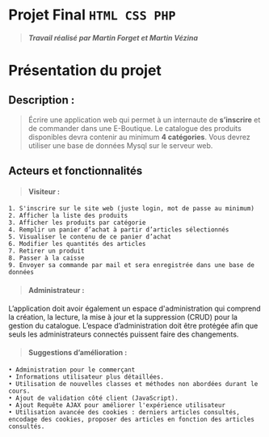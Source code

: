 #  **Projet Final `HTML CSS PHP`**

>##### Travail réalisé par ***Martin Forget*** et ***Martin Vézina***


# **Présentation du projet**

## Description :
>Écrire une application web qui permet à un internaute de **s’inscrire** et de commander dans une E-Boutique.
Le catalogue des produits disponibles devra contenir au minimum **4 catégories**. Vous devrez utiliser une base de données Mysql sur le serveur web. 
## Acteurs et fonctionnalités

>####  Visiteur :
	1. S'inscrire sur le site web (juste login, mot de passe au minimum)
	2. Afficher la liste des produits
	3. Afficher les produits par catégorie
	4. Remplir un panier d’achat à partir d’articles sélectionnés
	5. Visualiser le contenu de ce panier d’achat
	6. Modifier les quantités des articles
	7. Retirer un produit
	8. Passer à la caisse
	9. Envoyer sa commande par mail et sera enregistrée dans une base de données

>#### Administrateur :
 L’application doit avoir également un espace d'administration qui comprend la création, la lecture, la mise à jour et la suppression (CRUD) pour la gestion du catalogue. L’espace d’administration doit être protégée afin que seuls les administrateurs connectés puissent faire des changements.

>#### **Suggestions d’amélioration :**
    • Administration pour le commerçant
    • Informations utilisateur plus détaillées.
    • Utilisation de nouvelles classes et méthodes non abordées durant le cours.
    • Ajout de validation côté client (JavaScript).
    • Ajout Requête AJAX pour améliorer l'expérience utilisateur
    • Utilisation avancée des cookies : derniers articles consultés, encodage des cookies, proposer des articles en fonction des articles 		consultés.
